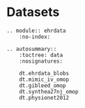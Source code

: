 # Datasets

```{eval-rst}
.. module:: ehrdata
    :no-index:
```

```{eval-rst}
.. autosummary::
    :toctree: data
    :nosignatures:

    dt.ehrdata_blobs
    dt.mimic_iv_omop
    dt.gibleed_omop
    dt.synthea27nj_omop
    dt.physionet2012
```
